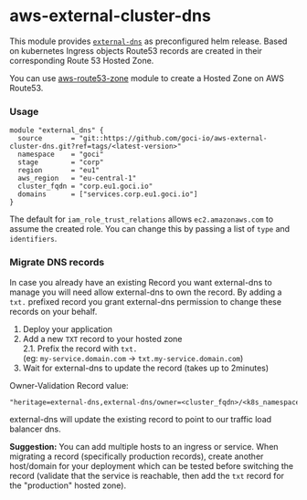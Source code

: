 # aws-external-cluster-dns

This module provides [`external-dns`](https://github.com/helm/charts/tree/master/stable/external-dns) as preconfigured helm release. 
Based on kubernetes Ingress objects Route53 records are created in their corresponding Route 53 Hosted Zone.

You can use [aws-route53-zone](https://github.com/goci-io/aws-route53-zone) module to create a Hosted Zone on AWS Route53.

### Usage

```hcl
module "external_dns" {
  source       = "git::https://github.com/goci-io/aws-external-cluster-dns.git?ref=tags/<latest-version>"
  namespace    = "goci"
  stage        = "corp"
  region       = "eu1"
  aws_region   = "eu-central-1"
  cluster_fqdn = "corp.eu1.goci.io"
  domains      = ["services.corp.eu1.goci.io"]
}
```

The default for `iam_role_trust_relations` allows `ec2.amazonaws.com` to assume the created role. You can change this by passing a list of `type` and `identifiers`.

### Migrate DNS records

In case you already have an existing Record you want external-dns to manage you will need allow external-dns to own the record.
By adding a `txt.` prefixed record you grant external-dns permission to change these records on your behalf.

1. Deploy your application  
2. Add a new `TXT` record to your hosted zone  
2.1. Prefix the record with `txt.`   
(eg: `my-service.domain.com` -> `txt.my-service.domain.com`)  
3. Wait for external-dns to update the record (takes up to 2minutes)

Owner-Validation Record value:  
```txt
"heritage=external-dns,external-dns/owner=<cluster_fqdn>/<k8s_namespace>"
```


external-dns will update the existing record to point to our traffic load balancer dns.

**Suggestion:** You can add multiple hosts to an ingress or service. 
When migrating a record (specifically production records), create another host/domain for your deployment which can be tested before switching the record (validate that the service is reachable, then add the `txt` record for the "production" hosted zone).
